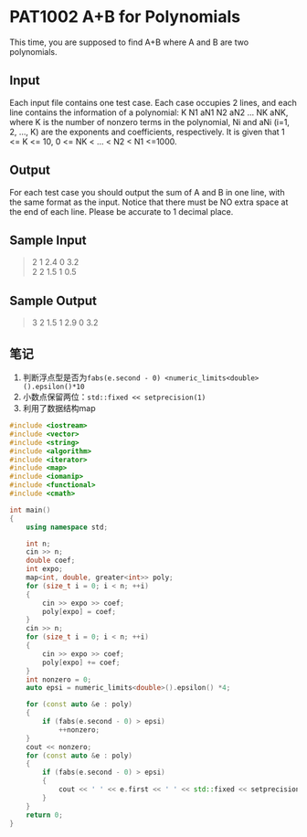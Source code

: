 # PAT1002 A+B for Polynomials
This time, you are supposed to find A+B where A and B are two polynomials.
## Input
Each input file contains one test case. Each case occupies 2 lines, and each line contains the information of a polynomial: K N1 aN1 N2 aN2 … NK aNK, where K is the number of nonzero terms in the polynomial, Ni and aNi (i=1, 2, …, K) are the exponents and coefficients, respectively. It is given that 1 <= K <= 10, 0 <= NK < … < N2 < N1 <=1000.
## Output
For each test case you should output the sum of A and B in one line, with the same format as the input. Notice that there must be NO extra space at the end of each line. Please be accurate to 1 decimal place.
## Sample Input
>2 1 2.4 0 3.2  
2 2 1.5 1 0.5
## Sample Output
>3 2 1.5 1 2.9 0 3.2  
## 笔记
1. 判断浮点型是否为`fabs(e.second - 0) <numeric_limits<double>().epsilon()*10`
2. 小数点保留两位：`std::fixed << setprecision(1)`
3. 利用了数据结构map
```cpp
#include <iostream>
#include <vector>
#include <string>
#include <algorithm>
#include <iterator>
#include <map>
#include <iomanip>
#include <functional>
#include <cmath>

int main()
{
    using namespace std;

    int n;
    cin >> n;
    double coef;
    int expo;
    map<int, double, greater<int>> poly;
    for (size_t i = 0; i < n; ++i)
    {
        cin >> expo >> coef;
        poly[expo] = coef;
    }
    cin >> n;
    for (size_t i = 0; i < n; ++i)
    {
        cin >> expo >> coef;
        poly[expo] += coef;
    }
    int nonzero = 0;
    auto epsi = numeric_limits<double>().epsilon() *4;

    for (const auto &e : poly)
    {
        if (fabs(e.second - 0) > epsi)
            ++nonzero;
    }
    cout << nonzero;
    for (const auto &e : poly)
    {
        if (fabs(e.second - 0) > epsi)
        {
            cout << ' ' << e.first << ' ' << std::fixed << setprecision(1) << e.second;
        }
    }
    return 0;
}
```
